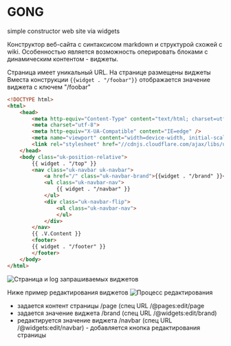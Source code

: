 # GONG

simple constructor web site via widgets

Конструктор веб-сайта с синтаксисом markdown и структурой схожей с wiki.
Особенностью является возможность оперировать блоками с динамическим контентом - виджеты.

Страница имеет уникальный URL. На странице размещены виджеты
Вместа конструкции ```{{widget . "/foobar"}}``` отображается значение виджета с ключем "/foobar"

``` html
<!DOCTYPE html>
<html>
	<head>
        <meta http-equiv="Content-Type" content="text/html; charset=utf-8" />
        <meta charset="utf-8">
        <meta http-equiv="X-UA-Compatible" content="IE=edge" />
        <meta name="viewport" content="width=device-width, initial-scale=1.0">
        <link rel="stylesheet" href="//cdnjs.cloudflare.com/ajax/libs/uikit/2.25.0/css/uikit.almost-flat.min.css">
	</head>
    <body class="uk-position-relative">
        {{ widget . "/top" }}
        <nav class="uk-navbar uk-navbar">
            <a href="/" class="uk-navbar-brand">{{widget . "/brand" }}</a>
            <ul class="uk-navbar-nav">
                {{ widget . "/navbar" }}
            </ul>
            <div class="uk-navbar-flip">
                <ul class="uk-navbar-nav">
                </ul>
            </div>
        </nav>
	    {{ .V.Content }}
        <footer>
        {{ widget . "/footer" }}
        </footer>
	</body>
</html>
```

![Страница и log запрашиваемых виджетов](https://s3.amazonaws.com/idheap/ss/localhost8080page_2016-03-15_16-55-59.png)

Ниже пример редактирования виджетов 
![Процесс редактирования](full_example.gif)

* задается контент страницы /page (спец URL /@pages:edit/page
* задается значение виджета /brand (спец URL /@widgets:edit/brand)
* редактируется значение виджета /navbar (спец URL /@widgets:edit/navbar) - добавляется кнопка редактирования страницы
